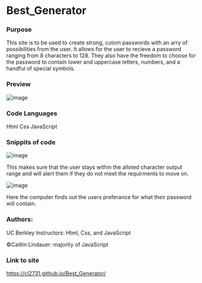 # Best_Generator

### Purpose

This site is to be used to create strong, cutom passwords with an arry of possibilities from the user. It allows for the user to recieve a password ranging from 8 characters to 128. They also have the freedom to choose for the password to contain lower and uppercase letters, numbers, and a handful of special symbols.

### Preview
![image](https://user-images.githubusercontent.com/100871996/161194238-725e80dd-d18f-4151-b4dd-e15104f68724.png)

### Code Languages
Html
Css
JavaScript

### Snippits of code

![image](https://user-images.githubusercontent.com/100871996/161193910-525c4776-20c9-41d4-bf53-386e63006c85.png)

This makes sure that the user stays within the alloted character output range and will alert them if they do not meet the requirments to move on.

![image](https://user-images.githubusercontent.com/100871996/161194355-0adfed7a-21f0-4fce-90d5-40c4a9be8fb0.png)

Here the computer finds out the users preferance for what their password will contain.

### Authors:

UC Berkley Instructors: Html, Css, and JavaScript

©Caitlin Lindauer: majority of JavaScript

### Link to site
https://cl2731.github.io/Best_Generator/
